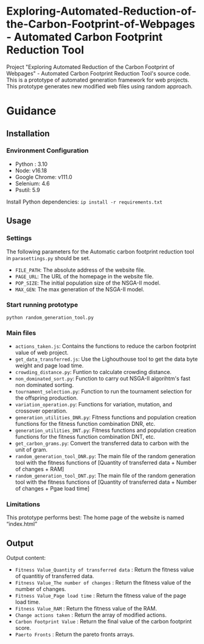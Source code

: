 # Exploring-Automated-Reduction-of-the-Carbon-Footprint-of-Webpages - Automated Carbon Footprint Reduction Tool
Project "Exploring Automated Reduction of the Carbon Footprint of Webpages" - Automated Carbon Footprint Reduction Tool's source code.
This is a prototype of automated generation framework for web projects. This prototype generates new modified web files using random approach.

# Guidance
## Installation
### Environment Configuration

* Python : 3.10
* Node: v16.18
* Google Chrome: v111.0
* Selenium: 4.6
* Psutil: 5.9

Install Python dependencies:
`ip install -r requirements.txt `

## Usage
### Settings
The following parameters for the Automatic carbon footprint reduction tool in `parasettings.py` should be set.
* `FILE_PATH`: The absolute address of the website file.
* `PAGE_URL`: The URL of the homepage in the website file.
* `POP_SIZE`: The initial population size of the NSGA-II model.
* `MAX_GEN`: The max generation of the NSGA-II model.

### Start running prototype
`python random_generation_tool.py`

### Main files
* `actions_taken.js`: Contains the functions to reduce the carbon footprint value of web project.
* `get_data_transferred.js`: Use the Lighouthouse tool to get the data byte weight and page load time.
* `crowding_distance.py`: Funtion to calculate crowding distance.
* `non_dominated_sort.py`: Function to carry out NSGA-II algorihtm's fast non dominated sorting.
* `tournament_selection.py`: Function to run the tournament selection for the offspring production.
* `variation_operation.py`: Functions for variation, mutation, and crossover operation.
* `generation_utilities_DNR.py`: Fitness functions and population creation functions for the fitness function combination DNR, etc.
* `generation_utilities_DNT.py`: Fitness functions and population creation functions for the fitness function combination DNT, etc.
* `get_carbon_grams.py`: Convert the transferred data to carbon with the unit of gram.
* `random_generation_tool_DNR.py`: The main file of the random generation tool with the fitness functions of [Quantity of transferred data + Number of changes + RAM]
* `random_generation_tool_DNT.py`: The main file of the random generation tool with the fitness functions of [Quantity of transferred data + Number of changes + Pgae load time]



### Limitations
This prototype performs best:
The home page of the website is named “index.html”

## Output
Output content:
* `Fitness Value_Quantity of transferred data` : Return the fitness value of quantitiy of transferred data.
* `Fitness Value_The number of changes` : Return the fitness value of the number of changes.
* `Fitness Value_Page load time` : Return the fitness value of the page load time.
* `Fitness Value_RAM` : Return the fitness value of the RAM.
* `Change actions taken` : Return the array of modified actions.
* `Carbon Footprint Value` : Return the final value of the carbon footprint score.
* `Paerto Fronts` : Return the pareto fronts arrays.
